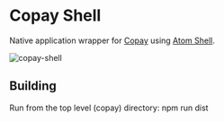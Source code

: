 Copay Shell
===========

Native application wrapper for [Copay](https://bitpay.github.io/copay)
using [Atom Shell](https://github.com/atom/atom-shell).

![copay-shell](https://cloud.githubusercontent.com/assets/1188875/3153630/ccaacbae-ea9d-11e3-85d6-ac0ec2820ae2.png)

## Building

Run from the top level (copay) directory:
npm run dist
